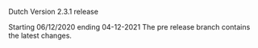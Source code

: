 Dutch
Version 2.3.1 release

Starting 06/12/2020 ending 04-12-2021
The pre release branch contains the latest changes.

